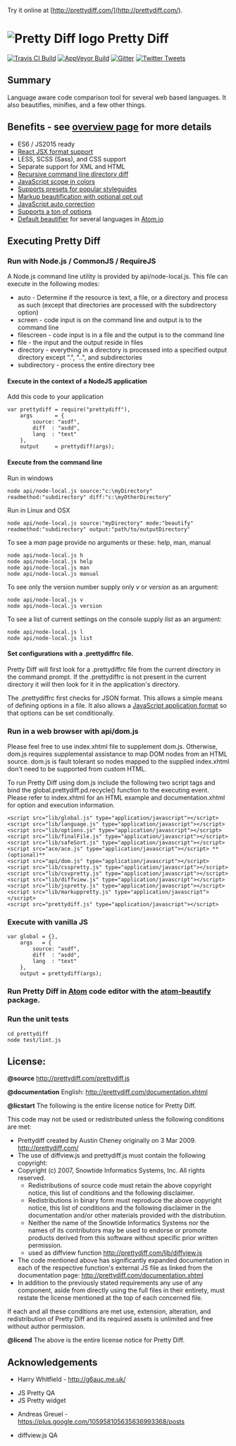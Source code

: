 Try it online at [http://prettydiff.com/](http://prettydiff.com/).

# ![Pretty Diff logo](http://prettydiff.com/images/pdlogoxs.svg) Pretty Diff

[![Travis CI Build](https://travis-ci.org/prettydiff/prettydiff.svg)](https://travis-ci.org/prettydiff/prettydiff)
[![AppVeyor Build](https://ci.appveyor.com/api/projects/status/github/prettydiff/prettydiff?branch=master&svg=true)](https://ci.appveyor.com/project/prettydiff/prettydiff)
[![Gitter](https://badges.gitter.im/Join%20Chat.svg)](https://gitter.im/prettydiff/prettydiff?utm_source=badge&utm_medium=badge&utm_campaign=pr-badge&utm_content=badge)
[![Twitter Tweets](https://img.shields.io/twitter/url/http/prettydiff.com.svg?style=social)](https://twitter.com/intent/tweet?text=Handy%20web%20development%20tool:%20%20url=http%3A%2F%2Fprettydiff.com)

## Summary

Language aware code comparison tool for several web based languages. It also beautifies, minifies, and a few other things.

## Benefits - see [overview page](http://prettydiff.com/overview.xhtml) for more details

* ES6 / JS2015 ready
* [React JSX format support](http://prettydiff.com/guide/react_jsx.xhtml)
* LESS, SCSS (Sass), and CSS support
* Separate support for XML and HTML
* [Recursive command line directory diff](http://prettydiff.com/guide/diffcli.xhtml)
* [JavaScript scope in colors](http://prettydiff.com/guide/jshtml.xhtml)
* [Supports presets for popular styleguides](http://prettydiff.com/guide/styleguide.xhtml)
* [Markup beautification with optional opt out](http://prettydiff.com/guide/tag_ignore.xhtml)
* [JavaScript auto correction](http://prettydiff.com/guide/jscorrect.xhtml)
* [Supports a ton of options](http://prettydiff.com/documentation.php#function_properties)
* [Default beautifier](https://atom.io/packages/atom-beautify/) for several languages in [Atom.io](https://atom.io/)

## Executing Pretty Diff

### Run with Node.js / CommonJS / RequireJS

A Node.js command line utility is provided by api/node-local.js.  This file can execute in the following modes:

* auto - Determine if the resource is text, a file, or a directory and process as such (except that directories are processed with the subdirectory option)
* screen - code input is on the command line and output is to the command line
* filescreen - code input is in a file and the output is to the command line
* file - the input and the output reside in files
* directory - everything in a directory is processed into a specified output directory except ".", "..", and subdirectories
* subdirectory - process the entire directory tree

#### Execute in the context of a NodeJS application

Add this code to your application

    var prettydiff = require("prettydiff"),
        args       = {
            source: "asdf",
            diff  : "asdd",
            lang  : "text"
        },
        output     = prettydiff(args);

#### Execute from the command line

Run in windows

    node api/node-local.js source:"c:\myDirectory" readmethod:"subdirectory" diff:"c:\myOtherDirectory"

Run in Linux and OSX

    node api/node-local.js source:"myDirectory" mode:"beautify" readmethod:"subdirectory" output:"path/to/outputDirectory"

To see a *man* page provide no arguments or these: help, man, manual

    node api/node-local.js h
    node api/node-local.js help
    node api/node-local.js man
    node api/node-local.js manual

To see only the version number supply only *v* or *version* as an argument:

    node api/node-local.js v
    node api/node-local.js version

To see a list of current settings on the console supply *list* as an argument:

    node api/node-local.js l
    node api/node-local.js list

#### Set configurations with a **.prettydiffrc** file.

Pretty Diff will first look for a .prettydiffrc file from the current directory in the command prompt. If the .prettydiffrc is not present in the current directory it will then look for it in the application's directory.

The .prettydiffrc first checks for JSON format. This allows a simple means of defining options in a file. It also allows a [JavaScript application format](http://prettydiff.com/.prettydiffrc) so that options can be set conditionally.

### Run in a web browser with api/dom.js

Please feel free to use index.xhtml file to supplement dom.js.  Otherwise, dom.js requires supplemental assistance to map DOM nodes from an HTML source.  dom.js is fault tolerant so nodes mapped to the supplied index.xhtml don't need to be supported from custom HTML.

To run Pretty Diff using dom.js include the following two script tags and bind the global.prettydiff.pd.recycle() function to the executing event.  Please refer to index.xhtml for an HTML example and documentation.xhtml for option and execution information.

    <script src="lib/global.js" type="application/javascript"></script>
    <script src="lib/language.js" type="application/javascript"></script>
    <script src="lib/options.js" type="application/javascript"></script>
    <script src="lib/finalFile.js" type="application/javascript"></script>
    <script src="lib/safeSort.js" type="application/javascript"></script>
    <script src="ace/ace.js" type="application/javascript"></script> **(optional)**
    <script src="api/dom.js" type="application/javascript"></script>
    <script src="lib/csspretty.js" type="application/javascript"></script>
    <script src="lib/csvpretty.js" type="application/javascript"></script>
    <script src="lib/diffview.js" type="application/javascript"></script>
    <script src="lib/jspretty.js" type="application/javascript"></script>
    <script src="lib/markuppretty.js" type="application/javascript"></script>
    <script src="prettydiff.js" type="application/javascript"></script>

### Execute with vanilla JS

    var global = {},
        args   = {
            source: "asdf",
            diff  : "asdd",
            lang  : "text"
        },
        output = prettydiff(args);

### Run Pretty Diff in [Atom](https://atom.io/) code editor with the [atom-beautify](https://atom.io/packages/atom-beautify) package.

### Run the unit tests

    cd prettydiff
    node test/lint.js

## License:

 **@source** http://prettydiff.com/prettydiff.js

 **@documentation** English: http://prettydiff.com/documentation.xhtml

 **@licstart** The following is the entire license notice for Pretty Diff.

 This code may not be used or redistributed unless the following
 conditions are met:

* Prettydiff created by Austin Cheney originally on 3 Mar 2009. http://prettydiff.com/
* The use of diffview.js and prettydiff.js must contain the following copyright:
* Copyright (c) 2007, Snowtide Informatics Systems, Inc. All rights reserved.
  - Redistributions of source code must retain the above copyright notice, this list of conditions and the following disclaimer.
  - Redistributions in binary form must reproduce the above copyright notice, this list of conditions and the following disclaimer in the documentation and/or other materials provided with the distribution.
  - Neither the name of the Snowtide Informatics Systems nor the names of its contributors may be used to endorse or promote products derived from this software without specific prior written permission.
  - used as diffview function http://prettydiff.com/lib/diffview.js
* The code mentioned above has significantly expanded documentation in each of the respective function's external JS file as linked from the documentation page: http://prettydiff.com/documentation.xhtml
* In addition to the previously stated requirements any use of any component, aside from directly using the full files in their entirety, must restate the license mentioned at the top of each concerned file.

 If each and all these conditions are met use, extension, alteration,
 and redistribution of Pretty Diff and its required assets is unlimited
 and free without author permission.

 **@licend** The above is the entire license notice for Pretty Diff.

## Acknowledgements

 * Harry Whitfield - http://g6auc.me.uk/
  - JS Pretty QA
  - JS Pretty widget
 * Andreas Greuel - https://plus.google.com/105958105635636993368/posts
  - diffview.js QA
